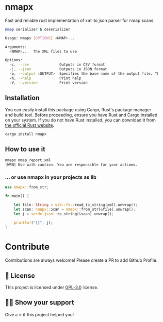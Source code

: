 # nmapx
Fast and reliable rust implementation of xml to json parser for nmap scans.

```bash
nmap serializer & deserializer

Usage: nmapx [OPTIONS] <NMAP>...

Arguments:
  <NMAP>...  The XML files to use

Options:
  -c, --csv              Outputs in CSV format
  -j, --json             Outputs in JSON format
  -o, --output <OUTPUT>  Specifies the base name of the output file. The correct extension will be appended based on the selected format
  -h, --help             Print help
  -V, --version          Print version
```

## Installation

You can easily install this package using Cargo, Rust's package manager and build tool. Before proceeding, ensure you have Rust and Cargo installed on your system. If you do not have Rust installed, you can download it from [the official Rust website](https://www.rust-lang.org/tools/install).

```sh
cargo install nmapx
```

## How to use it

```bash
nmapx nmap_report.xml
[WRN] Use with caution. You are responsible for your actions.

```

### ... or use nmapx in your projects as lib

```rust
use nmapx::from_str;

fn main() {

    let file: String = std::fs::read_to_string(xml).unwrap();
    let scan: nmapx::Scan = nmapx::from_str(&file).unwrap();
    let j = serde_json::to_string(&scan).unwrap();
    
    println!("{}", j);
}
````
# Contribute

Contributions are always welcome! Please create a PR to add Github Profile.

## :pencil: License

This project is licensed under [GPL-3.0](https://opensource.org/license/gpl-3-0/) license.

## :man_astronaut: Show your support

Give a ⭐️ if this project helped you!
